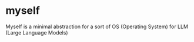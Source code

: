 # myself
Myself is a minimal abstraction for a sort of OS (Operating System) for LLM (Large Language Models)
